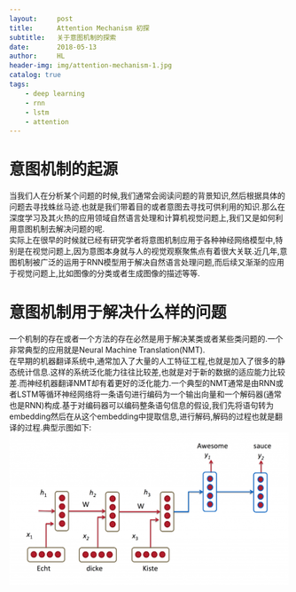 ```yaml
---
layout:     post
title:      Attention Mechanism 初探
subtitle:   关于意图机制的探索
date:       2018-05-13
author:     HL
header-img: img/attention-mechanism-1.jpg
catalog: true
tags:
    - deep learning
    - rnn
    - lstm
    - attention
---
```

# 意图机制的起源
当我们人在分析某个问题的时候,我们通常会阅读问题的背景知识,然后根据具体的问题去寻找蛛丝马迹.也就是我们带着目的或者意图去寻找可供利用的知识.那么在深度学习及其火热的应用领域自然语言处理和计算机视觉问题上,我们又是如何利用意图机制去解决问题的呢.  
实际上在很早的时候就已经有研究学者将意图机制应用于各种神经网络模型中,特别是在视觉问题上,因为意图本身就与人的视觉观察聚焦点有着很大关联.近几年,意图机制被广泛的运用于RNN模型用于解决自然语言处理问题,而后续又渐渐的应用于视觉问题上,比如图像的分类或者生成图像的描述等等.
# 意图机制用于解决什么样的问题
一个机制的存在或者一个方法的存在必然是用于解决某类或者某些类问题的.一个非常典型的应用就是Neural Machine Translation(NMT).  
在早期的机器翻译系统中,通常加入了大量的人工特征工程,也就是加入了很多的静态统计信息.这样的系统泛化能力往往比较差,也就是对于新的数据的适应能力比较差.而神经机器翻译NMT却有着更好的泛化能力.一个典型的NMT通常是由RNN或者LSTM等循环神经网络将一条语句进行编码为一个输出向量和一个解码器(通常也是RNN)构成.基于对编码器可以编码整条语句信息的假设,我们先将语句转为embedding然后在从这个embedding中提取信息,进行解码,解码的过程也就是翻译的过程.典型示图如下:
![NMT sample](https://github.com/lotuswhl/lotuswhl.github.io/blob/master/img/attention/NMT-Sample.png)
